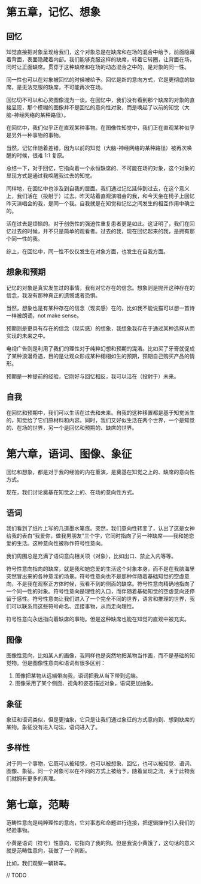 # 第五章，记忆、想象

## 回忆

知觉直接把对象呈现给我们，这个对象总是在缺席和在场的混合中给予，前面隐藏着背面，表面隐藏着内部。我们能够克服这样的缺席，转着它转圈，让背面在场，同时让正面缺席。贯穿于这种缺席和在场的动态混合之中的，是对象的同一性。

同一性也可以在对象被回忆的时候被给予。回忆是新的意向方式，它是更彻底的缺席，是无法克服的缺席，不可能再次在场。

回忆切不可以和心灵图像混为一谈。在回忆中，我们没有看到那个缺席的对象的直接显现，那个模糊的图像并不是回忆的意向性对象，而是唤起了以前的知觉（大脑-神经网络的某种路径）。

在回忆中，我们似乎正在直观某种事物。在图像性知觉中，我们正在直观某种似乎是另外一种事物的事物。

当然，记忆伴随着差错，因为以前的知觉（大脑-神经网络的某种路径）被再次唤醒的时候，很难 1:1 复原。

总结一下，对于回忆，它指向着一个永恒缺席的、不可能在场的对象，这个对象的显现方式是通过我唤醒我过去的知觉。

同样地，在回忆中也涉及到自我的层面。我们通过记忆延伸到过去，在这个意义上，我们活在（投射于）过去。昨天站着直观演唱会的我，和今天坐在椅子上回忆昨天演唱会的我，是同一个我。自我就是在知觉和记忆之间发生的相互作用中确立的。

活在过去是烦恼的。对于创伤性的强迫性重复患者更是如此。这证明了，我们在回忆过去的时候，并不只是简单的观看者。过去的我，现在回忆起来的我，是拥有那个同一性的我。

综上，在回忆中，同一性不仅仅发生在对象方面，也发生在自我方面。

## 想象和预期

记忆的对象是真实发生过的事情，我有对它存在的信念。想象则是抛开这种存在的信念，我没有那种真正的遗憾或者恐惧。

当然，想象也是有某种存在的信念（现实感）在的，比如我不能说猫可以想一首诗一样被朗诵，not make sense。

预期则是更具有存在的信念（现实感）的想象，我想象我存在于通过某种选择从而实现的未来之中。

电视广告则是利用了我们的理性对于纯粹幻想和预期的混淆。比如买了牙膏就促成了某种浪漫奇遇，目的是让观众形成某种栩栩如生的预期，预期自己购买产品的情形。

预期是一种提前的经验，它刚好与回忆相反，我可以活在（投射于）未来。

## 自我

在回忆和预期中，我们可以生活在过去和未来。自我的这种移置都是基于知觉派生的，知觉给了它们原材料和内容。同时，我们又好似生活在两个世界，一个是知觉的、在场的世界，另一个是回忆和预期的、缺席的世界。

# 第六章，语词、图像、象征

回忆和想象，都是对于我的经验的内在重演，是奠基在知觉之上的、缺席的意向性方式。

现在，我们讨论奠基在知觉之上的、在场的意向性方式。

## 语词

我们看到了纸片上写的几道墨水笔痕。突然，我们意向性转变了，认出了这是女神给我的表白“我爱你，做我男朋友”三个字，它同时指向了另一种缺席——我和她恋爱的生活。这种意向性被称作符号性意向。

我们周围总是充满了语词意向相关项（对象），比如出口、禁止入内等等。

符号性意向指向的缺席，就是我和她恋爱的生活这个对象本身，而不是在我脑海里突然冒出来的各种意淫的场景。符号性意向也不是那种伴随着基础知觉的空虚意向，不是我在观察正方体时候，我看不到的侧面的缺席。符号性意向精确地指向了一个同一性的对象。符号性意向是理性的入口，而伴随着基础知觉的空虚意向还停留于感性。符号性意向让我们进入了一个完全不同的世界，语言和推理的世界，我们可以联系用这些符号命名、连接事物，从而走向理性。

符号性意向永远指向着缺席的事物。但是这种缺席也能在知觉的直观中被充实。

## 图像

图像性意向，比如某人的画像，我同样也是突然地把某物当作画，而不是基础的知觉物。但是图像性意向和语词有很多区别：

1. 图像把某物从远端带向我，语词把我从当下带到远端。
2. 图像采用了某个侧面、视角和姿态描述对象，语词更加抽象。

## 象征

象征和语词类似，但是更抽象，它只是让我们通过象征的方式意向到、想到缺席的某物。象征没有进入句法，语词进入了。

## 多样性

对于同一个事物，它既可以被知觉，也可以被想象、回忆，也可以被知觉、语词、图像、象征。同一个对象可以在不同的方式上被给予。随着呈现之流，关于此物我们就拥有更多的真理。

# 第七章，范畴

范畴性意向是纯粹理性的意向，它对事态和命题进行连接，把逻辑操作引入我们的经验事物。

小黄是语词（符号）性意向，它指向了我的狗。但是我说小黄饿了，这句话的意义就是范畴性意向，我做了一个判断。

比如，我们观察一辆轿车。

// TODO

